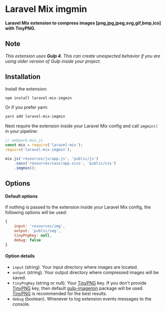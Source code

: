 # Laravel Mix imgmin

**Laravel Mix extension to compress images [png,jpg,jpeg,svg,gif,bmp,ico] with TinyPNG.**

## Note

_This extension uses **Gulp 4**. This can create unexpected behavior if you are using older version of Gulp inside your project._

## Installation

Install the extension:

```sh
npm install laravel-mix-imgmin
```

Or if you prefer yarn:

```sh
yarn add laravel-mix-imgmin
```

Next require the extension inside your Laravel Mix config and call `imgmin()` in your pipeline:

```js
// webpack.mix.js
const mix = require('laravel-mix');
require('laravel-mix-imgmin');

mix.js('resources/js/app.js', 'public/js')
    .sass('resources/sass/app.scss', 'public/css')
    .imgmin();
```

## Options

#### Default options

If nothing is passed to the extension inside your Laravel Mix config, the following options will be used:

```js
{
    input: 'resources/img',
    output: 'public/img',
    tinyPngKey: null,
    debug: false
}
```

#### Option details

* `input` (string). Your input directory where images are located.
* `output` (string). Your output directory where compressed images will be saved.
* `tinyPngKey` (string or null). Your [TinyPNG](https://tinypng.com/) key. If you don't provide [TinyPNG](https://tinypng.com/) key, then default [gulp-imagemin](https://www.npmjs.com/package/gulp-imagemin) package will be used. [TinyPNG](https://tinypng.com/) is recommended for the best results.
* `debug` (boolean). Whenever to log extension events messages to the console.